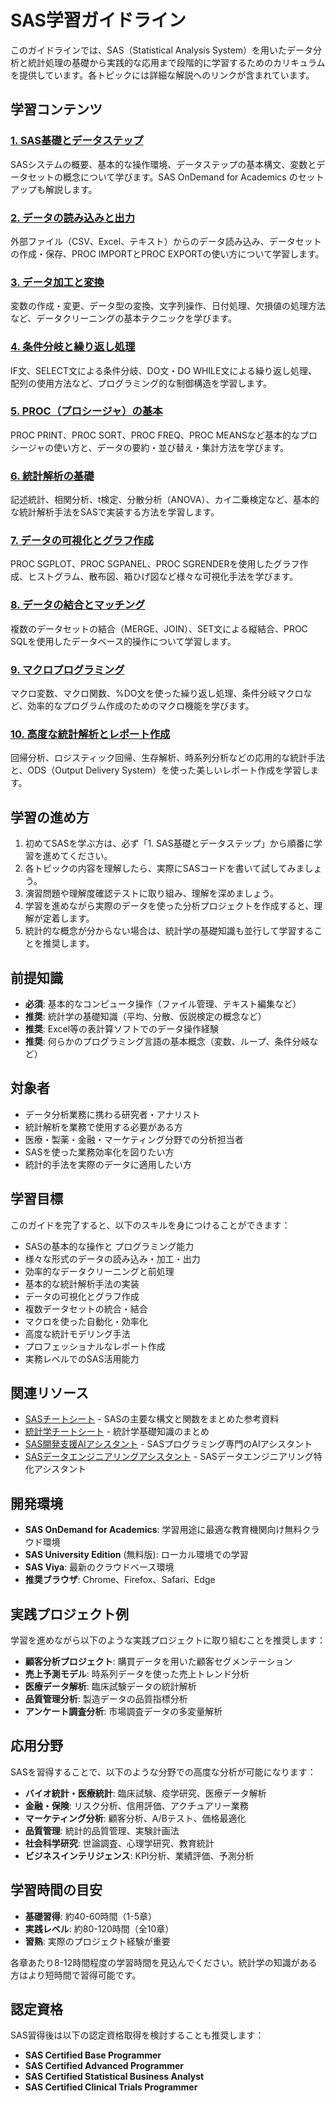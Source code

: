 # SAS学習ガイドライン

このガイドラインでは、SAS（Statistical Analysis System）を用いたデータ分析と統計処理の基礎から実践的な応用まで段階的に学習するためのカリキュラムを提供しています。各トピックには詳細な解説へのリンクが含まれています。

## 学習コンテンツ

### [1. SAS基礎とデータステップ](https://fcircle-biz.github.io/tech_docs/guide/data-analytics/sas/sas-learning-material-1.html)
SASシステムの概要、基本的な操作環境、データステップの基本構文、変数とデータセットの概念について学びます。SAS OnDemand for Academics のセットアップも解説します。

### [2. データの読み込みと出力](https://fcircle-biz.github.io/tech_docs/guide/data-analytics/sas/sas-learning-material-2.html)
外部ファイル（CSV、Excel、テキスト）からのデータ読み込み、データセットの作成・保存、PROC IMPORTとPROC EXPORTの使い方について学習します。

### [3. データ加工と変換](https://fcircle-biz.github.io/tech_docs/guide/data-analytics/sas/sas-learning-material-3.html)
変数の作成・変更、データ型の変換、文字列操作、日付処理、欠損値の処理方法など、データクリーニングの基本テクニックを学びます。

### [4. 条件分岐と繰り返し処理](https://fcircle-biz.github.io/tech_docs/guide/data-analytics/sas/sas-learning-material-4.html)
IF文、SELECT文による条件分岐、DO文・DO WHILE文による繰り返し処理、配列の使用方法など、プログラミング的な制御構造を学習します。

### [5. PROC（プロシージャ）の基本](https://fcircle-biz.github.io/tech_docs/guide/data-analytics/sas/sas-learning-material-5.html)
PROC PRINT、PROC SORT、PROC FREQ、PROC MEANSなど基本的なプロシージャの使い方と、データの要約・並び替え・集計方法を学びます。

### [6. 統計解析の基礎](https://fcircle-biz.github.io/tech_docs/guide/data-analytics/sas/sas-learning-material-6.html)
記述統計、相関分析、t検定、分散分析（ANOVA）、カイ二乗検定など、基本的な統計解析手法をSASで実装する方法を学習します。

### [7. データの可視化とグラフ作成](https://fcircle-biz.github.io/tech_docs/guide/data-analytics/sas/sas-learning-material-7.html)
PROC SGPLOT、PROC SGPANEL、PROC SGRENDERを使用したグラフ作成、ヒストグラム、散布図、箱ひげ図など様々な可視化手法を学びます。

### [8. データの結合とマッチング](https://fcircle-biz.github.io/tech_docs/guide/data-analytics/sas/sas-learning-material-8.html)
複数のデータセットの結合（MERGE、JOIN）、SET文による縦結合、PROC SQLを使用したデータベース的操作について学習します。

### [9. マクロプログラミング](https://fcircle-biz.github.io/tech_docs/guide/data-analytics/sas/sas-learning-material-9.html)
マクロ変数、マクロ関数、%DO文を使った繰り返し処理、条件分岐マクロなど、効率的なプログラム作成のためのマクロ機能を学びます。

### [10. 高度な統計解析とレポート作成](https://fcircle-biz.github.io/tech_docs/guide/data-analytics/sas/sas-learning-material-10.html)
回帰分析、ロジスティック回帰、生存解析、時系列分析などの応用的な統計手法と、ODS（Output Delivery System）を使った美しいレポート作成を学習します。

## 学習の進め方

1. 初めてSASを学ぶ方は、必ず「1. SAS基礎とデータステップ」から順番に学習を進めてください。
2. 各トピックの内容を理解したら、実際にSASコードを書いて試してみましょう。
3. 演習問題や理解度確認テストに取り組み、理解を深めましょう。
4. 学習を進めながら実際のデータを使った分析プロジェクトを作成すると、理解が定着します。
5. 統計的な概念が分からない場合は、統計学の基礎知識も並行して学習することを推奨します。

## 前提知識

- **必須**: 基本的なコンピュータ操作（ファイル管理、テキスト編集など）
- **推奨**: 統計学の基礎知識（平均、分散、仮説検定の概念など）
- **推奨**: Excel等の表計算ソフトでのデータ操作経験
- **推奨**: 何らかのプログラミング言語の基本概念（変数、ループ、条件分岐など）

## 対象者

- データ分析業務に携わる研究者・アナリスト
- 統計解析を業務で使用する必要がある方
- 医療・製薬・金融・マーケティング分野での分析担当者
- SASを使った業務効率化を図りたい方
- 統計的手法を実際のデータに適用したい方

## 学習目標

このガイドを完了すると、以下のスキルを身につけることができます：

- SASの基本的な操作と プログラミング能力
- 様々な形式のデータの読み込み・加工・出力
- 効率的なデータクリーニングと前処理
- 基本的な統計解析手法の実装
- データの可視化とグラフ作成
- 複数データセットの統合・結合
- マクロを使った自動化・効率化
- 高度な統計モデリング手法
- プロフェッショナルなレポート作成
- 実務レベルでのSAS活用能力

## 関連リソース

- [SASチートシート](https://fcircle-biz.github.io/tech_docs/cheatsheet/systems-environments/sas-cheatsheet.html) - SASの主要な構文と関数をまとめた参考資料
- [統計学チートシート](https://fcircle-biz.github.io/tech_docs/cheatsheet/ai/stats-infographic.html) - 統計学基礎知識のまとめ
- [SAS開発支援AIアシスタント](https://fcircle-biz.github.io/tech_docs/prompt/sas-ai-agent-prompt.html) - SASプログラミング専門のAIアシスタント
- [SASデータエンジニアリングアシスタント](https://fcircle-biz.github.io/tech_docs/prompt/sas-data-engineering-prompt.html) - SASデータエンジニアリング特化アシスタント

## 開発環境

- **SAS OnDemand for Academics**: 学習用途に最適な教育機関向け無料クラウド環境
- **SAS University Edition** (無料版): ローカル環境での学習
- **SAS Viya**: 最新のクラウドベース環境
- **推奨ブラウザ**: Chrome、Firefox、Safari、Edge

## 実践プロジェクト例

学習を進めながら以下のような実践プロジェクトに取り組むことを推奨します：

- **顧客分析プロジェクト**: 購買データを用いた顧客セグメンテーション
- **売上予測モデル**: 時系列データを使った売上トレンド分析
- **医療データ解析**: 臨床試験データの統計解析
- **品質管理分析**: 製造データの品質指標分析
- **アンケート調査分析**: 市場調査データの多変量解析

## 応用分野

SASを習得することで、以下のような分野での高度な分析が可能になります：

- **バイオ統計・医療統計**: 臨床試験、疫学研究、医療データ解析
- **金融・保険**: リスク分析、信用評価、アクチュアリー業務
- **マーケティング分析**: 顧客分析、A/Bテスト、価格最適化
- **品質管理**: 統計的品質管理、実験計画法
- **社会科学研究**: 世論調査、心理学研究、教育統計
- **ビジネスインテリジェンス**: KPI分析、業績評価、予測分析

## 学習時間の目安

- **基礎習得**: 約40-60時間（1-5章）
- **実践レベル**: 約80-120時間（全10章）
- **習熟**: 実際のプロジェクト経験が重要

各章あたり8-12時間程度の学習時間を見込んでください。統計学の知識がある方はより短時間で習得可能です。

## 認定資格

SAS習得後は以下の認定資格取得を検討することも推奨します：

- **SAS Certified Base Programmer**
- **SAS Certified Advanced Programmer**
- **SAS Certified Statistical Business Analyst**
- **SAS Certified Clinical Trials Programmer**